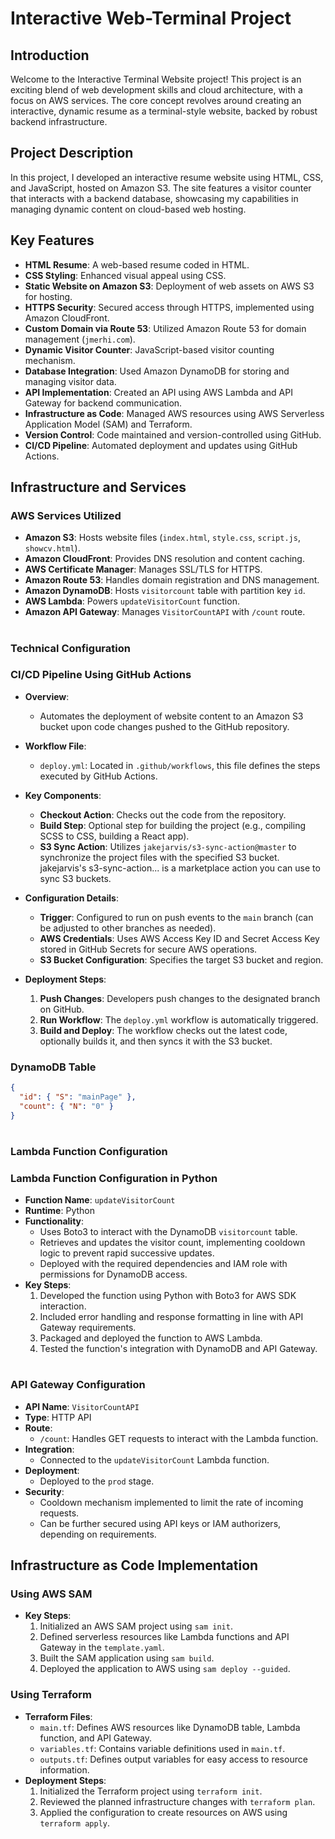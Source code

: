 
# Interactive Web-Terminal Project

## Introduction

Welcome to the Interactive Terminal Website project! This project is an exciting blend of web development skills and cloud architecture, with a focus on AWS services. The core concept revolves around creating an interactive, dynamic resume as a terminal-style website, backed by robust backend infrastructure.

## Project Description

In this project, I developed an interactive resume website using HTML, CSS, and JavaScript, hosted on Amazon S3. The site features a visitor counter that interacts with a backend database, showcasing my capabilities in managing dynamic content on cloud-based web hosting.

## Key Features

- **HTML Resume**: A web-based resume coded in HTML.
- **CSS Styling**: Enhanced visual appeal using CSS.
- **Static Website on Amazon S3**: Deployment of web assets on AWS S3 for hosting.
- **HTTPS Security**: Secured access through HTTPS, implemented using Amazon CloudFront.
- **Custom Domain via Route 53**: Utilized Amazon Route 53 for domain management (`jmerhi.com`).
- **Dynamic Visitor Counter**: JavaScript-based visitor counting mechanism.
- **Database Integration**: Used Amazon DynamoDB for storing and managing visitor data.
- **API Implementation**: Created an API using AWS Lambda and API Gateway for backend communication.
- **Infrastructure as Code**: Managed AWS resources using AWS Serverless Application Model (SAM) and Terraform.
- **Version Control**: Code maintained and version-controlled using GitHub.
- **CI/CD Pipeline**: Automated deployment and updates using GitHub Actions.

## Infrastructure and Services

### AWS Services Utilized

- **Amazon S3**: Hosts website files (`index.html`, `style.css`, `script.js`, `showcv.html`).
- **Amazon CloudFront**: Provides DNS resolution and content caching.
- **AWS Certificate Manager**: Manages SSL/TLS for HTTPS.
- **Amazon Route 53**: Handles domain registration and DNS management.
- **Amazon DynamoDB**: Hosts `visitorcount` table with partition key `id`.
- **AWS Lambda**: Powers `updateVisitorCount` function.
- **Amazon API Gateway**: Manages `VisitorCountAPI` with `/count` route.
#
### Technical Configuration

### CI/CD Pipeline Using GitHub Actions

- **Overview**:
  - Automates the deployment of website content to an Amazon S3 bucket upon code changes pushed to the GitHub repository.

- **Workflow File**:
  - `deploy.yml`: Located in `.github/workflows`, this file defines the steps executed by GitHub Actions.

- **Key Components**:
  - **Checkout Action**: Checks out the code from the repository.
  - **Build Step**: Optional step for building the project (e.g., compiling SCSS to CSS, building a React app).
  - **S3 Sync Action**: Utilizes `jakejarvis/s3-sync-action@master` to synchronize the project files with the specified S3 bucket. jakejarvis's s3-sync-action... is a marketplace action you can use to sync S3 buckets. 

- **Configuration Details**:
  - **Trigger**: Configured to run on push events to the `main` branch (can be adjusted to other branches as needed).
  - **AWS Credentials**: Uses AWS Access Key ID and Secret Access Key stored in GitHub Secrets for secure AWS operations.
  - **S3 Bucket Configuration**: Specifies the target S3 bucket and region.

- **Deployment Steps**:
  1. **Push Changes**: Developers push changes to the designated branch on GitHub.
  2. **Run Workflow**: The `deploy.yml` workflow is automatically triggered.
  3. **Build and Deploy**: The workflow checks out the latest code, optionally builds it, and then syncs it with the S3 bucket.



### DynamoDB Table
```json
{
  "id": { "S": "mainPage" },
  "count": { "N": "0" }
}
```
#
### Lambda Function Configuration

### Lambda Function Configuration in Python
- **Function Name**: `updateVisitorCount`
- **Runtime**: Python
- **Functionality**:
  - Uses Boto3 to interact with the DynamoDB `visitorcount` table.
  - Retrieves and updates the visitor count, implementing cooldown logic to prevent rapid successive updates.
  - Deployed with the required dependencies and IAM role with permissions for DynamoDB access.
- **Key Steps**:
  1. Developed the function using Python with Boto3 for AWS SDK interaction.
  2. Included error handling and response formatting in line with API Gateway requirements.
  3. Packaged and deployed the function to AWS Lambda.
  4. Tested the function's integration with DynamoDB and API Gateway.
#
### API Gateway Configuration

- **API Name**: `VisitorCountAPI`
- **Type**: HTTP API
- **Route**:
  - `/count`: Handles GET requests to interact with the Lambda function.
- **Integration**:
  - Connected to the `updateVisitorCount` Lambda function.
- **Deployment**:
  - Deployed to the `prod` stage.
- **Security**:
  - Cooldown mechanism implemented to limit the rate of incoming requests.
  - Can be further secured using API keys or IAM authorizers, depending on requirements.

## Infrastructure as Code Implementation

### Using AWS SAM
- **Key Steps**:
  1. Initialized an AWS SAM project using `sam init`.
  2. Defined serverless resources like Lambda functions and API Gateway in the `template.yaml`.
  3. Built the SAM application using `sam build`.
  4. Deployed the application to AWS using `sam deploy --guided`.

### Using Terraform
- **Terraform Files**:
  - `main.tf`: Defines AWS resources like DynamoDB table, Lambda function, and API Gateway.
  - `variables.tf`: Contains variable definitions used in `main.tf`.
  - `outputs.tf`: Defines output variables for easy access to resource information.
- **Deployment Steps**:
  1. Initialized the Terraform project using `terraform init`.
  2. Reviewed the planned infrastructure changes with `terraform plan`.
  3. Applied the configuration to create resources on AWS using `terraform apply`.